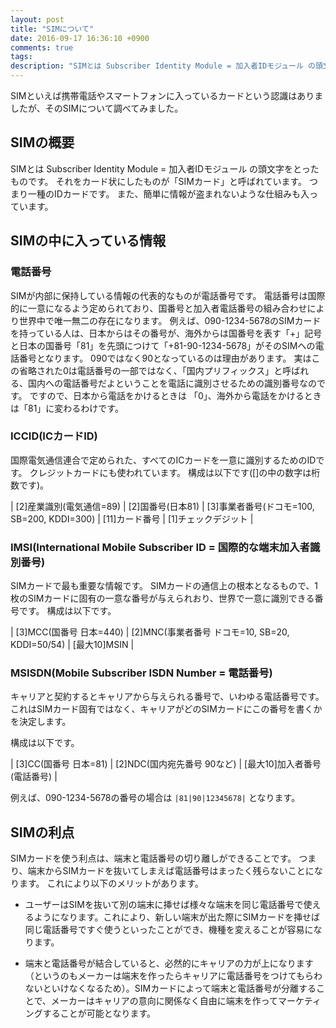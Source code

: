 ```yaml
---
layout: post
title: "SIMについて"
date: 2016-09-17 16:36:10 +0900
comments: true
tags: 
description: "SIMとは Subscriber Identity Module = 加入者IDモジュール の頭文字をとったものです。それをカード状にしたものが「SIMカード」と呼ばれています。つまり一種のIDカードです。また、簡単に情報が盗まれないような仕組みも入っています。"
---
```


SIMといえば携帯電話やスマートフォンに入っているカードという認識はありましたが、そのSIMについて調べてみました。

## SIMの概要

SIMとは Subscriber Identity Module = 加入者IDモジュール の頭文字をとったものです。
それをカード状にしたものが「SIMカード」と呼ばれています。
つまり一種のIDカードです。
また、簡単に情報が盗まれないような仕組みも入っています。

## SIMの中に入っている情報

### 電話番号

SIMが内部に保持している情報の代表的なものが電話番号です。
電話番号は国際的に一意になるよう定められており、国番号と加入者電話番号の組み合わせにより世界中で唯一無二の存在になります。
例えば、090-1234-5678のSIMカードを持っている人は、日本からはその番号が、海外からは国番号を表す「+」記号と日本の国番号「81」を先頭につけて「+81-90-1234-5678」がそのSIMへの電話番号となります。
090ではなく90となっているのは理由があります。
実はこの省略された0は電話番号の一部ではなく、「国内プリフィックス」と呼ばれる、国内への電話番号だよということを電話に識別させるための識別番号なのです。
ですので、日本から電話をかけるときは  「0」、海外から電話をかけるときは「81」に変わるわけです。

### ICCID(ICカードID)

国際電気通信連合で定められた、すべてのICカードを一意に識別するためのIDです。
クレジットカードにも使われています。
構成は以下です([]の中の数字は桁数です)。

| [2]産業識別(電気通信=89) | [2]国番号(日本81) | [3]事業者番号(ドコモ=100, SB=200, KDDI=300) | [11]カード番号 | [1]チェックデジット |

### IMSI(International Mobile Subscriber ID = 国際的な端末加入者識別番号)

SIMカードで最も重要な情報です。
SIMカードの通信上の根本となるもので、1枚のSIMカードに固有の一意な番号が与えられおり、世界で一意に識別できる番号です。
構成は以下です。

| [3]MCC(国番号 日本=440) | [2]MNC(事業者番号 ドコモ=10, SB=20, KDDI=50/54) | [最大10]MSIN |

### MSISDN(Mobile Subscriber ISDN Number = 電話番号)

キャリアと契約するとキャリアから与えられる番号で、いわゆる電話番号です。
これはSIMカード固有ではなく、キャリアがどのSIMカードにこの番号を書くかを決定します。

構成は以下です。

| [3]CC(国番号 日本=81) | [2]NDC(国内宛先番号 90など) | [最大10]加入者番号(電話番号) |

例えば、090-1234-5678の番号の場合は `|81|90|12345678|` となります。

## SIMの利点

SIMカードを使う利点は、端末と電話番号の切り離しができることです。
つまり、端末からSIMカードを抜いてしまえば電話番号はまったく残らないことになります。
これにより以下のメリットがあります。

* ユーザーはSIMを抜いて別の端末に挿せば様々な端末を同じ電話番号で使えるようになります。これにより、新しい端末が出た際にSIMカードを挿せば同じ電話番号ですぐ使うといったことができ、機種を変えることが容易になります。

* 端末と電話番号が結合していると、必然的にキャリアの力が上になります（というのもメーカーは端末を作ったらキャリアに電話番号をつけてもらわないといけなくなるため）。SIMカードによって端末と電話番号が分離することで、メーカーはキャリアの意向に関係なく自由に端末を作ってマーケティングすることが可能となります。
